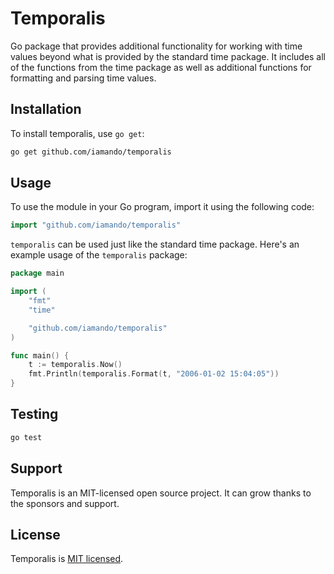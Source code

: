 # Temporalis

Go package that provides additional functionality for working with time values beyond what is provided by the standard time package. It includes all of the functions from the time package as well as additional functions for formatting and parsing time values.

## Installation

To install temporalis, use `go get`:

```bash
go get github.com/iamando/temporalis
```

## Usage

To use the module in your Go program, import it using the following code:

```go
import "github.com/iamando/temporalis"
```

`temporalis` can be used just like the standard time package. Here's an example usage of the `temporalis` package:

```go
package main

import (
    "fmt"
    "time"

    "github.com/iamando/temporalis"
)

func main() {
    t := temporalis.Now()
    fmt.Println(temporalis.Format(t, "2006-01-02 15:04:05"))
}
```

## Testing

```bash
go test
```

## Support

Temporalis is an MIT-licensed open source project. It can grow thanks to the sponsors and support.

## License

Temporalis is [MIT licensed](LICENSE).
